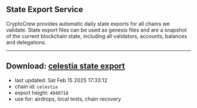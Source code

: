 ## State Export Service
CryptoCrew provides automatic daily state exports for all chains we validate. State export files can be used as genesis files and are a snapshot of the current blockchain state, including all validators, accounts, balances and delegations.

---
**Download: [celestia state export](https://dl-eu2.ccvalidators.com/SERVICE/celestia/celestia_export_4040718.json)**
---

- last updated: Sat Feb 15 2025 17:33:12
- chain id: `celestia`
- export height: `4040718`
- use for: airdrops, local tests, chain recovery
